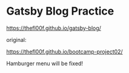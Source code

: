 # Gatsby Blog Practice

https://thefl00f.github.io/gatsby-blog/

original:

https://thefl00f.github.io/bootcamp-project02/

Hamburger menu will be fixed!
